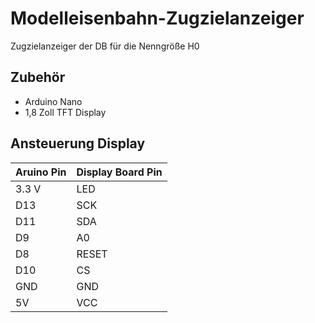 # Modelleisenbahn-Zugzielanzeiger
Zugzielanzeiger der DB für die Nenngröße H0

## Zubehör
* Arduino Nano
* 1,8 Zoll TFT Display

## Ansteuerung Display
| Aruino Pin        | Display Board Pin |
| ----------------- | ----------------- |
| 3.3 V             | LED               |
| D13               | SCK               |
| D11               | SDA               |
| D9                | A0                |
| D8                | RESET             |
| D10               | CS                |
| GND               | GND               |
| 5V                | VCC               |